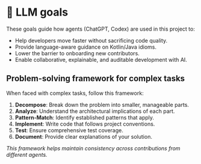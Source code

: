 # 🧭 LLM goals

These goals guide how agents (ChatGPT, Codex) are used in this project to:
- Help developers move faster without sacrificing code quality.
- Provide language-aware guidance on Kotlin/Java idioms.
- Lower the barrier to onboarding new contributors.
- Enable collaborative, explainable, and auditable development with AI.

## Problem-solving framework for complex tasks

When faced with complex tasks, follow this framework:

1. **Decompose**: Break down the problem into smaller, manageable parts.
2. **Analyze**: Understand the architectural implications of each part.
3. **Pattern-Match**: Identify established patterns that apply.
4. **Implement**: Write code that follows project conventions.
5. **Test**: Ensure comprehensive test coverage.
6. **Document**: Provide clear explanations of your solution.

*This framework helps maintain consistency across contributions from different agents.*
